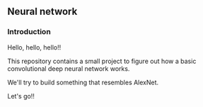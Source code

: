 ## Neural network

### Introduction

Hello, hello, hello!!

This repository contains a small project to figure out how a basic convolutional deep neural network works.

We'll try to build something that resembles AlexNet.

Let's go!!